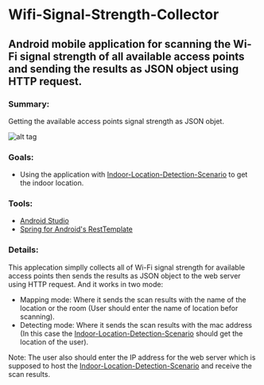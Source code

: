 # Wifi-Signal-Strength-Collector

## Android mobile application for scanning the Wi-Fi signal strength of all available access points and sending the results as JSON object using HTTP request.

### Summary:
Getting the available access points signal strength as JSON objet.

![alt tag](https://user-images.githubusercontent.com/25906706/28717671-0b05da7e-73a3-11e7-987d-a560b2cc95bc.png)

### Goals:
* Using the application with [Indoor-Location-Detection-Scenario](https://github.com/kadrecham/Indoor-Location-Detection-Scenario) to get the indoor location.

### Tools:
* [Android Studio](https://developer.android.com/studio/index.html)
* [Spring for Android's RestTemplate](https://spring.io/guides/gs/consuming-rest-android/)

### Details:
This applecation simplly collects all of Wi-Fi signal strength for available access points then sends the results as JSON object to the web server using HTTP request. And it works in two mode:
* Mapping mode: Where it sends the scan results with the name of the location or the room (User should enter the name of location befor scanning).
* Detecting mode: Where it sends the scan results with the mac address (In this case the [Indoor-Location-Detection-Scenario](https://github.com/kadrecham/Indoor-Location-Detection-Scenario) should get the location of the user).  

Note: The user also should enter the IP address for the web server which is supposed to host the [Indoor-Location-Detection-Scenario](https://github.com/kadrecham/Indoor-Location-Detection-Scenario) and receive the scan results.
